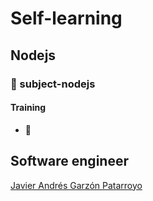 # Self-learning
## Nodejs
### :open_file_folder: subject-nodejs

#### Training
* :open_file_folder:

## Software engineer
[Javier Andrés Garzón Patarroyo](https://www.javierandresgp.com/)
